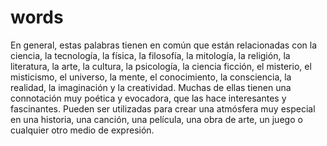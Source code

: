 # words

En general, estas palabras tienen en común que están relacionadas con la ciencia, la tecnología, la física, la filosofía, la mitología, la religión, la literatura, la arte, la cultura, la psicología, la ciencia ficción, el misterio, el misticismo, el universo, la mente, el conocimiento, la consciencia, la realidad, la imaginación y la creatividad. Muchas de ellas tienen una connotación muy poética y evocadora, que las hace interesantes y fascinantes. Pueden ser utilizadas para crear una atmósfera muy especial en una historia, una canción, una película, una obra de arte, un juego o cualquier otro medio de expresión.
